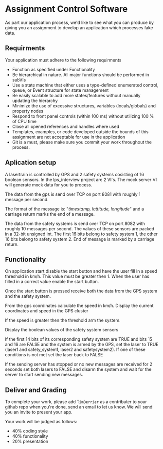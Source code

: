 # Assignment Control Software

As part our application process, we'd like to see what you can produce by giving you an assignment to develop an application which processes fake data.

## Requirments
Your application must adhere to the following requirments
- Function as specified under Functionality
- Be hierarchical in nature. All major functions should be performed in subVIs 
- Use a state machine that either uses a type-defined enumerated control, queue, or Event structure for state management
- Be easily scalable to add more states/features without manually updating the hierarchy
- Minimize the use of excessive structures, variables (locals/globals) and property nodes
- Respond to front panel controls (within 100 ms) without utilizing 100 % of CPU time
- Close all opened references and handles where used
- Templates, examples, or code developed outside the bounds of this assignment are not acceptable for use in the application
- Git is a must, please make sure you commit your work throughout the process.

## Aplication setup
A lasertrain is controlled by GPS and 2 safety systems cosisting of 16 boolean sensors.
In the lps_interview project are 2 VI's. The mock server VI will generate mock data for you to process. 

The data from the gps is send over TCP on port 8081 with roughly 1 message per second.

The format of the message is: "*timestamp, lattitude, longitude*" and a carriage return marks the end of a message.

The data from the safety systems is send over TCP on port 8082 with roughly 10 messages per second. 
The values of these sensors are packed in a 32-bit unsigned int. The first 16 bits belong to safety system 1, the other 16 bits belong to safety system 2. End of message is marked by a carriage return.

## Functionality

On application start disable the start button and have the user fill in a speed threshold in km/h. This value must be greater then 1. When the user has filled in a correct value enable the start button.

Once the start button is pressed receive both the data from the GPS system and the safety system.

From the gps coordinates calculate the speed in km/h. Display the current coordinates and speed in the GPS cluster

If the speed is greater then the threshold arm the system.

Display the boolean values of the safety system sensors 

If the first 14 bits of its corresponding safety system are TRUE and bits 15 and 16 are FALSE and the system is armed by the GPS, set the laser to TRUE (laser1 and safety_system1, laser2 and safetysystem2). If one of these conditions is not met set the laser back to FALSE

If the sending server has stopped or no new messages are received for 2 seconds set both lasers to FALSE and disarm the system and wait for the server to start sending new messages.

## Deliver and Grading

To complete your work, please add `TimBerrier` as a contributer to your github repo when you're done, send an email to let us know. We will send you an invite to present your app.

Your work will be judged as follows:
- 40% coding style
- 40% functionality
- 20% presentation